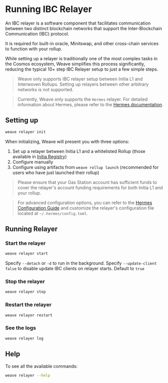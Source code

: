 # Running IBC Relayer

An IBC relayer is a software component that facilitates communication between two distinct blockchain networks that support the Inter-Blockchain Communication (IBC) protocol.

It is required for built-in oracle, Minitswap, and other cross-chain services to function with your rollup.

While setting up a relayer is traditionally one of the most complex tasks in the Cosmos ecosystem, 
Weave simplifies this process significantly, reducing the typical 10+ step IBC Relayer setup to just a few simple steps.

> Weave only supports IBC relayer setup between Initia L1 and Interwoven Rollups. Setting up relayers between other arbitrary networks is not supported.

> Currently, Weave only supports the `Hermes` relayer. For detailed information about Hermes, please refer to the [Hermes documentation](https://github.com/informalsystems/hermes).

## Setting up

```bash
weave relayer init
```

When initializing, Weave will present you with three options:
1. Set up a relayer between Initia L1 and a whitelisted Rollup (those available in [Initia Registry](https://github.com/initia-labs/initia-registry))
2. Configure manually
3. Configure using artifacts from `weave rollup launch` (recommended for users who have just launched their rollup)

> Please ensure that your Gas Station account has sufficient funds to cover the relayer's account funding requirements for both Initia L1 and your rollup.

> For advanced configuration options, you can refer to the [Hermes Configuration Guide](https://hermes.informal.systems/documentation/configuration/configure-hermes.html) and customize the relayer's configuration file located at `~/.hermes/config.toml`.

## Running Relayer

### Start the relayer

```bash
weave relayer start
```

Specify `--detach` or `-d` to run in the background.
Specify `--update-client false` to disable update IBC clients on relayer starts. Default to `true` 

### Stop the relayer

```bash
weave relayer stop
```

### Restart the relayer

```bash
weave relayer restart
```

### See the logs

```bash
weave relayer log
```

## Help

To see all the available commands: 
```bash
weave relayer --help
```
